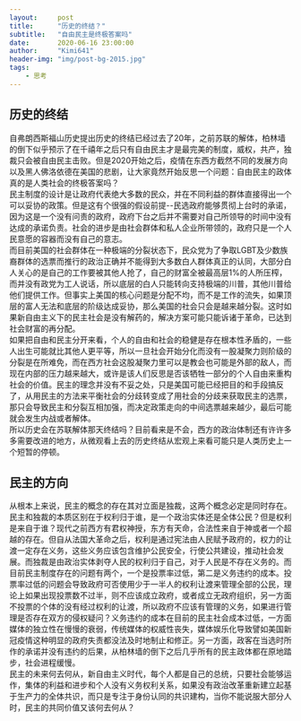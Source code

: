 ```yaml
---
layout:     post
title:      "历史的终结？"
subtitle:   "自由民主是终极答案吗"
date:       2020-06-16 23:00:00
author:     "Kimi641"
header-img: "img/post-bg-2015.jpg"
tags:
    - 思考
---
```


## 历史的终结
自弗朗西斯福山历史提出历史的终结已经过去了20年，之前苏联的解体，柏林墙的倒下似乎预示了在千禧年之后只有自由民主才是最完美的制度，威权，共产，独裁只会被自由民主击败。但是2020开始之后，疫情在东西方截然不同的发展方向以及黑人佛洛依德在美国的悲剧，让大家竟然开始反思一个问题：自由民主的政体真的是人类社会的终极答案吗？  
民主制度的设计是让政府代表绝大多数的民众，并在不同利益的群体直接得出一个可以妥协的政策。但是这有个很强的假设前提--民选政府能够贯彻上台时的承诺，因为这是一个没有问责的政府，政府下台之后并不需要对自己所领导的时间中没有达成的承诺负责。社会的进步是由社会群体和私人企业所带领的，政府只是一个人民意愿的容器而没有自己的意志。  
而目前美国的社会群体在一种极端的分裂状态下，民众党为了争取LGBT及少数族裔群体的选票而推行的政治正确并不能得到大多数白人群体真正的认同，大部分白人关心的是自己的工作要被其他人抢了，自己的财富全被最高层1%的人所压榨，而并没有政党为工人说话，所以底层的白人只能转向支持极端的川普，其他川普给他们提供工作。但事实上美国的核心问题是分配不均，而不是工作的流失，如果顶层的富人无法和底层的阶级达成妥协，那么美国的社会只会是越来越分裂。这时如果新自由主义下的民主社会是没有解药的，解决方案可能只能诉诸于革命，已达到社会财富的再分配。  
如果把自由和民主分开来看，个人的自由和社会的稳健是存在根本性矛盾的，一些人出生可能就比其他人更平等，所以一旦社会开始分化而没有一股凝聚力则阶级的分裂是在所难免，而在西方社会这股凝聚力里可以是教会也可能是外部的敌人，而现在内部的压力越来越大，或许是该人们反思是否该牺牲一部分的个人自由来重构社会的价值。民主的理念并没有不妥之处，只是美国可能已经把目的和手段搞反了，从用民主的方法来平衡社会的分歧转变成了用社会的分歧来获取民主的选票，那只会导致民主和分裂互相加强，而决定政策走向的中间选票越来越少，最后可能就会发生内战或者解体。  
所以历史会在苏联解体那天终结吗？目前看来是不会，西方的政治体制还有许许多多需要改进的地方，从微观看上去的历史终结从宏观上来看可能只是人类历史上一个短暂的停顿。

## 民主的方向
从根本上来说，民主的概念的存在其对立面是独裁，这两个概念必定是同时存在。民主和独裁的本质区别在于权利归于谁，是一个政治实体还是全体公民？但是权利是来自于谁？现代之前西方有君权神授，东方有天命，合法性来自于神或者一个超越的存在。但自从法国大革命之后，权利是通过宪法由人民赋予政府的，权力的让渡一定存在义务，这些义务应该包含维护公民安全，行使公共建设，推动社会发展。而独裁是由政治实体剥夺人民的权利归于自己，对于人民是不存在义务的。而目前民主制度存在的问题有两个，一个是投票率过低，第二是义务违约的成本。投票率过低的问题会导致政府可否使用少于一半人的权利让渡来管理全部的公民，理论上如果出现投票数不过半，则不应该成立政府，或者成立无政府组织，另一方面不投票的个体的没有经过权利的让渡，所以政府不应该有管理的义务，如果进行管理是否存在双方的侵权疑问？义务违约的成本在目前的民主社会成本过低，一方面媒体的独立性在慢慢的衰弱，传统媒体的权威性丧失，媒体娱乐化导致譬如美国新冠疫情这种明显的政府失责都没法及时地制止和修正。另一方面，政客在当选时所作的承诺并没有违约的后果，从柏林墙的倒下之后几乎所有的民主政体都在原地踏步，社会进程缓慢。  
民主的未来何去何从，新自由主义时代，每个人都是自己的总统，只要社会能够运作，集体的利益和进步和个人没有义务权利关系，如果没有政治改革重新建立起基于生产力的全体共识，而只是专注于身份认同的共识建构，当你不能说服大部分人时，民主的共同价值又该何去何从？